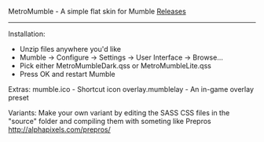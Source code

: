MetroMumble - A simple flat skin for Mumble
[Releases](https://github.com/xPoke/MetroMumble/releases)

------------------------------------------------------

Installation:
- Unzip files anywhere you'd like
- Mumble -> Configure -> Settings -> User Interface -> Browse...
- Pick either MetroMumbleDark.qss or MetroMumbleLite.qss
- Press OK and restart Mumble

Extras:
 mumble.ico - Shortcut icon
 overlay.mumblelay - An in-game overlay preset

Variants:
 Make your own variant by editing the SASS CSS files in the "source"
 folder and compiling them with someting like Prepros
 http://alphapixels.com/prepros/
